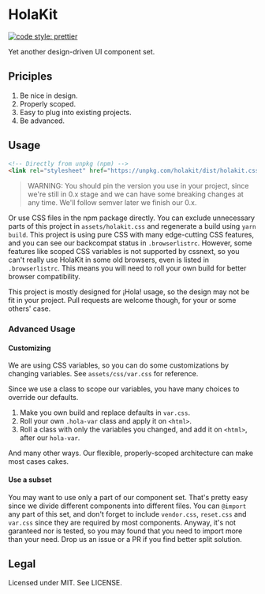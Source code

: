 # HolaKit

[![code style: prettier](https://img.shields.io/badge/code_style-prettier-ff69b4.svg?style=flat-square)](https://github.com/prettier/prettier)

Yet another design-driven UI component set.

## Priciples

1. Be nice in design.
2. Properly scoped.
3. Easy to plug into existing projects.
4. Be advanced.

## Usage

```html
<!-- Directly from unpkg (npm) -->
<link rel="stylesheet" href="https://unpkg.com/holakit/dist/holakit.css">
```

> WARNING: You should pin the version you use in your project, since we're still in 0.x stage and we can have some breaking changes at any time. We'll follow semver later we finish our 0.x.

Or use CSS files in the npm package directly. You can exclude unnecessary parts of this project in `assets/holakit.css` and regenerate a build using `yarn build`. This project is using pure CSS with many edge-cutting CSS features, and you can see our backcompat status in `.browserlistrc`. However, some features like scoped CSS variables is not supported by cssnext, so you can't really use HolaKit in some old browsers, even is listed in `.browserlistrc`. This means you will need to roll your own build for better browser compatibility.

This project is mostly designed for ¡Hola! usage, so the design may not be fit in your project. Pull requests are welcome though, for your or some others' case.

### Advanced Usage

#### Customizing

We are using CSS variables, so you can do some customizations by changing variables. See `assets/css/var.css` for reference.

Since we use a class to scope our variables, you have many choices to override our defaults.

1. Make you own build and replace defaults in `var.css`.
2. Roll your own `.hola-var` class and apply it on `<html>`.
3. Roll a class with only the variables you changed, and add it on `<html>`, after our `hola-var`.

And many other ways. Our flexible, properly-scoped architecture can make most cases cakes.

#### Use a subset

You may want to use only a part of our component set. That's pretty easy since we divide different components into different files. You can `@import` any part of this set, and don't forget to include `vendor.css`, `reset.css` and `var.css` since they are required by most components. Anyway, it's not garanteed nor is tested, so you may found that you need to import more than your need. Drop us an issue or a PR if you find better split solution.

## Legal

Licensed under MIT. See LICENSE.
